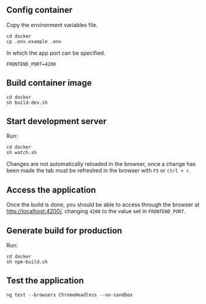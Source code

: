 ## Config container

Copy the environment variables file.

~~~
cd docker
cp .env.example .env
~~~

In which the app port can be specified.

~~~
FRONTEND_PORT=4200
~~~

## Build container image

~~~
cd docker
sh build-dev.sh
~~~

## Start development server

Run:

~~~
cd docker
sh watch.sh
~~~

Changes are not automatically reloaded in the browser, once a change has been made the tab must be refreshed in the browser with <code>F5</code> or <code>ctrl + r</code>.

## Access the application

Once the build is done, you should be able to access through the browser at <http://localhost:4200/>, changing <code>4200</code> to the value set in <code>FRONTEND_PORT</code>.

## Generate build for production

Run:

~~~
cd docker
sh npm-build.sh
~~~

## Test the application

~~~
ng test --browsers ChromeHeadless --no-sandbox
~~~
